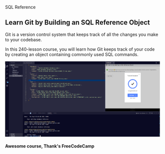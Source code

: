 SQL Reference

## Learn Git by Building an SQL Reference Object

Git is a version control system that keeps track of all the changes 
you make to your codebase.

In this 240-lesson course, you will learn how Git keeps track of 
your code by creating an object containing commonly used SQL commands.

![cover image](./img/screenshot-image1.png)

#### Awesome course, Thank's FreeCodeCamp
